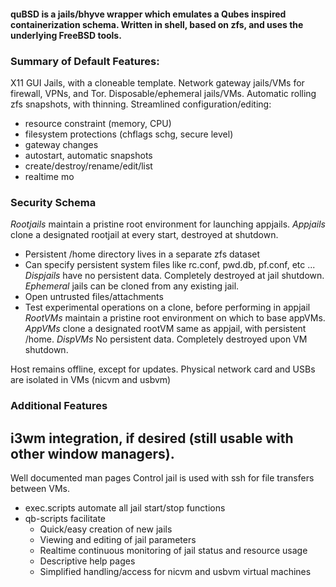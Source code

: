 #### quBSD is a jails/bhyve wrapper which emulates a Qubes inspired containerization schema. Written in shell, based on zfs, and uses the underlying FreeBSD tools.

### Summary of Default Features: 

X11 GUI Jails, with a cloneable template.
Network gateway jails/VMs for firewall, VPNs, and Tor.
Disposable/ephemeral jails/VMs. 
Automatic rolling zfs snapshots, with thinning.
Streamlined configuration/editing:
- resource constraint (memory, CPU)
- filesystem protections (chflags schg, secure level)
- gateway changes
- autostart, automatic snapshots
- create/destroy/rename/edit/list
- realtime mo

### Security Schema
*Rootjails* maintain a pristine root environment for launching appjails.
*Appjails* clone a designated rootjail at every start, destroyed at shutdown.
- Persistent /home directory lives in a separate zfs dataset
- Can specify persistent system files like rc.conf, pwd.db, pf.conf, etc ...
*Dispjails* have no persistent data. Completely destroyed at jail shutdown.
*Ephemeral* jails can be cloned from any existing jail.
- Open untrusted files/attachments
- Test experimental operations on a clone, before performing in appjail
*RootVMs* maintain a pristine root environment on which to base appVMs.
*AppVMs* clone a designated rootVM same as appjail, with persistent /home.
*DispVMs* No persistent data. Completely destroyed upon VM shutdown.

Host remains offline, except for updates.
Physical network card and USBs are isolated in VMs (nicvm and usbvm)

### Additional Features
i3wm integration, if desired (still usable with other window managers).
-
Well documented man pages
Control jail is used with ssh for file transfers between VMs.

- exec.scripts automate all jail start/stop functions   
- qb-scripts facilitate    
   - Quick/easy creation of new jails     
   - Viewing and editing of jail parameters     
   - Realtime continuous monitoring of jail status and resource usage     
   - Descriptive help pages      
   - Simplified handling/access for nicvm and usbvm virtual machines     

